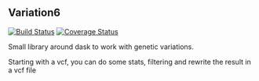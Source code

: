 Variation6
----------
[![Build Status](https://travis-ci.org/pziarsolo/variation6.svg?branch=master)](https://travis-ci.org/pziarsolo/variation6) [![Coverage Status](https://coveralls.io/repos/github/pziarsolo/variation6/badge.svg?branch=master)](https://coveralls.io/github/pziarsolo/variation6?branch=master)

Small library around dask to work with genetic variations.

Starting with a vcf, you can do some stats, filtering and rewrite the result in a vcf file
